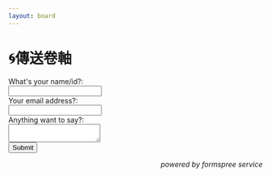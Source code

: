 ```yaml
---
layout: board
---
```


# 🌀傳送卷軸

<head>
  <style>
  .contact-form {
      width: 100%;
  }

  .contact-form input[type="text"],
  .contact-form input[type="email"],
  .contact-form textarea {
      width: 100%;
  }

  .contact-form textarea {
      height: 200px;
  }

  </style>
</head>

<form action="https://formspree.io/f/xayzglbq" method="POST" class="contact-form">
    <label for="name">What's your name/id?:</label><br>
    <input type="text" id="name" name="name" required><br>
    <label for="email">Your email address?:</label><br>
    <input type="email" id="email" name="_replyto" required><br>
    <label for="message">Anything want to say?:</label><br>
    <textarea id="message" name="message" required></textarea><br>
    <input type="submit" value="Submit"> <p align="right"><i>powered by formspree service</i></p><br>
</form>